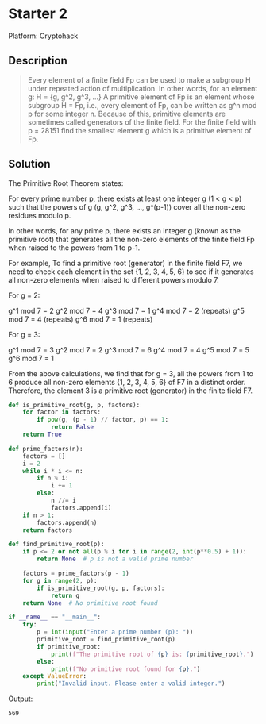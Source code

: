 # Starter 2
Platform: Cryptohack

## Description
> Every element of a finite field Fp can be used to make a subgroup H under repeated action of multiplication. In other words, for an element g: H = {g, g^2, g^3, ...} A primitive element of Fp is an element whose subgroup H = Fp, i.e., every element of Fp, can be written as g^n mod p for some integer n. Because of this, primitive elements are sometimes called generators of the finite field. For the finite field with p = 28151 find the smallest element g which is a primitive element of Fp.
> 
## Solution
The Primitive Root Theorem states:

For every prime number p, there exists at least one integer g (1 < g < p) such that the powers of g (g, g^2, g^3, ..., g^(p-1)) cover all the non-zero residues modulo p.

In other words, for any prime p, there exists an integer g (known as the primitive root) that generates all the non-zero elements of the finite field Fp when raised to the powers from 1 to p-1.

For example, To find a primitive root (generator) in the finite field F7, we need to check each element in the set {1, 2, 3, 4, 5, 6} to see if it generates all non-zero elements when raised to different powers modulo 7.

For g = 2:

g^1 mod 7 = 2
g^2 mod 7 = 4
g^3 mod 7 = 1
g^4 mod 7 = 2 (repeats)
g^5 mod 7 = 4 (repeats)
g^6 mod 7 = 1 (repeats)

For g = 3:

g^1 mod 7 = 3
g^2 mod 7 = 2
g^3 mod 7 = 6
g^4 mod 7 = 4
g^5 mod 7 = 5
g^6 mod 7 = 1

From the above calculations, we find that for g = 3, all the powers from 1 to 6 produce all non-zero elements {1, 2, 3, 4, 5, 6} of F7 in a distinct order. Therefore, the element 3 is a primitive root (generator) in the finite field F7.

```python
def is_primitive_root(g, p, factors):
    for factor in factors:
        if pow(g, (p - 1) // factor, p) == 1:
            return False
    return True

def prime_factors(n):
    factors = []
    i = 2
    while i * i <= n:
        if n % i:
            i += 1
        else:
            n //= i
            factors.append(i)
    if n > 1:
        factors.append(n)
    return factors

def find_primitive_root(p):
    if p <= 2 or not all(p % i for i in range(2, int(p**0.5) + 1)):
        return None  # p is not a valid prime number

    factors = prime_factors(p - 1)
    for g in range(2, p):
        if is_primitive_root(g, p, factors):
            return g
    return None  # No primitive root found

if __name__ == "__main__":
    try:
        p = int(input("Enter a prime number (p): "))
        primitive_root = find_primitive_root(p)
        if primitive_root:
            print(f"The primitive root of {p} is: {primitive_root}.")
        else:
            print(f"No primitive root found for {p}.")
    except ValueError:
        print("Invalid input. Please enter a valid integer.")


```

Output:
```console
569
```
